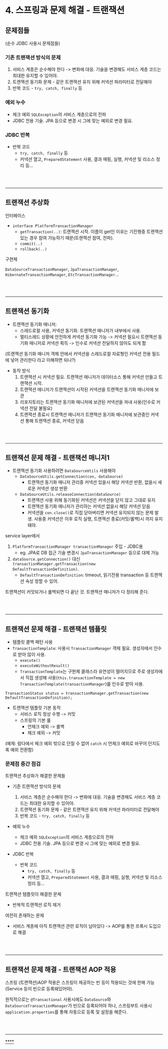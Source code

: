 
# 4. 스프링과 문제 해결 - 트랜잭션

## 문제점들
(순수 JDBC 사용시 문제점들)

### 기존 트랜잭션 방식의 문제
1. 서비스 계층은 순수해야 한다 -> 변화에 대응. 기술을 변경해도 서비스 계층 코드는 최대한 유지할 수 있어야.
2. 트랜잭션 동기화 문제 - 같은 트랜잭션 유지 위해 커넥션 파라미터로 전달해야
3. 반복 코드 - `try, catch, finally` 등

### 예외 누수
- 체크 예외 `SQLException`의 서비스 계층으로의 전파
- JDBC 전용 기술. JPA 등으로 변경 시 그에 맞는 예외로 변경 필요.

### JDBC 반복
- 반복 코드
    - `try, catch, finally` 등
    - 커넥션 열고, `PreparedStatement` 사용, 결과 매핑, 실행, 커넥션 및 리소스 정리 등...


<br></br>

---

## 트랜잭션 추상화

인터페이스
- `interface PlatformTransactionManager`
    - `getTransaction(..)`: 트랜잭션 시작. 이름이 get인 이유는 기진행중 트랜잭션 있는 경우 참여 가능하기 때문(트랜잭션 참여, 전파).
    - `commit(..)`
    - `rollback(..)`

구현체

`DataSourceTransactionManager`, `JpaTransactionManager`, `HibernateTransactionManager`, `EtcTransactionManager`...



<br></br>

---

## 트랜잭션 동기화

- 트랜잭션 동기화 매니저:
    - 스레드로컬 사용, 커넥션 동기화. 트랜잭션 매니저가 내부에서 사용.
    - 멀티스레드 상황에 안전하게 커넥션 동기화 가능 -> 커넥션 필요시 트랜잭션 동기화 매니저로 커넥션 획득 -> 인수로 커넥션 전달하지 않아도 되게 함

(트랜잭션 동기화 매니저 객체 안에서 커넥션을 스레드로컬 자료형인 커넥션 전용 필드에 넣어 관리한다 라고 이해하면 되나?)

- 동작 방식
    1. 트랜잭션 시 커넥션 필요. 트랜잭션 매니저가 데이터소스 통해 커넥션 만들고 트랜잭션 시작.
    2. 트랜잭션 매니저가 트랜잭션이 시작된 커넥션을 트랜잭션 동기화 매니저에 보관
    3. 리포지토리는 트랜잭션 동기화 매니저에 보관된 커넥션을 꺼내 사용(인수로 커넥션 전달 불필요)
    4. 트랜잭션 종료시 트랜잭션 매니저가 트랜잭션 동기화 매니저에 보관중인 커넥션 통해 트랜잭션 종료, 커넥션 닫음


<br></br>

---

## 트랜잭션 문제 해결 - 트랜잭션 매니저1

- 트랜잭션 동기화 사용하려면 `DataSourceUtils` 사용해야
    - `DataSourceUtils.getConnection(con, dataSource)`
        - 트랜잭션 동기화 매니저 관리중 커넥션 있을시 해당 커넥션 반환, 없을시 새로운 커넥션 생성 반환
    - `DataSourceUtils.releaseConnection(dataSource)`
        - 트랜잭션 사용 위해 동기화된 커넥션은 커넥션을 닫지 않고 그대로 유지
        - 트랜잭션 동기화 매니저가 관리하는 커넥션 없을시 해당 커넥션 닫음
        - 커넥션을 `con.close()`로 직접 닫아버리면 커넥션 유지되지 않는 문제 발생. 사용중 커넥션은 이후 로직 실행, 트랜잭션 종료(커밋/롤백)시 까지 유지돼야.

service layer에서

1. `PlatformTransactionManager transactionManager` 주입 - JDBC용
    - eg. JPA로 DB 접근 기술 변경시 `JpaTransactionManager` 등으로 대체 가능
2. `dataSource.getConnection()` 대신 `transactionManager.getTransaction(new DefaultTransactionDefinition)`. 
    - `DefaultTransactionDefinition`: timeout, 읽기전용 transaction 등 트랜잭션 속성 정할 수 있어.

트랜잭션이 커밋되거나 롤백되면 다 끝난 것. 트랜잭션 매니저가 다 정리해 준다.


<br></br>

---

## 트랜잭션 문제 해결 - 트랜잭션 템플릿

- 템플릿 콜백 패턴 사용
- `TransactionTemplate`: 사용시 `TransactionManager` 객체 필요. 생성자에서 인수로 받아 많이 사용.
    - `execute()`
    - `executeWithoutResult()`
    - `TransactionTemplate`는 구현체 클래스라 유연성이 떨어지므로 주로 생성자에서 직접 생성해 사용(`this.transactionTemplate = new TransactionTemplate(transactionManager`)를 인수로 받아 사용. 

`TransactionStatus status = transactionManager.getTransaction(new DefaultTransactionDefinition);`

- 트랜잭션 템플릿 기본 동작
    - 서비스 로직 정상 수행 -> 커밋
    - 스프링의 기본 룰
        - 언체크 예외 -> 롤백
        - 체크 예외 -> 커밋

(예제: 람다에서 체크 예외 밖으로 던질 수 없어 `catch` 시 언체크 예외로 바꾸어 던지도록 예외 전환함)


### 문제점 중간 점검

트랜잭션 추상화가 해결한 문제들

- 기존 트랜잭션 방식의 문제
    1. 서비스 계층은 순수해야 한다 -> 변화에 대응. 기술을 변경해도 서비스 계층 코드는 최대한 유지할 수 있어야.
    2. 트랜잭션 동기화 문제 - 같은 트랜잭션 유지 위해 커넥션 파라미터로 전달해야
    3. 반복 코드 - `try, catch, finally` 등

- 예외 누수
    - 체크 예외 `SQLException`의 서비스 계층으로의 전파
    - JDBC 전용 기술. JPA 등으로 변경 시 그에 맞는 예외로 변경 필요.

- JDBC 반복
    - 반복 코드
        - `try, catch, finally` 등
        - 커넥션 열고, `PreparedStatement` 사용, 결과 매핑, 실행, 커넥션 및 리소스 정리 등...

트랜잭션 템플릿이 해결한 문제
- 반복적 트랜잭션 로직 제거

여전히 존재하는 문제
- 서비스 계층에 아직 트랜잭션 관련 로직이 남아있다 -> AOP를 통한 프록시 도입으로 해결


<br></br>

---

## 트랜잭션 문제 해결 - 트랜잭션 AOP 적용

스프링 (트랜잭션)AOP 적용은 스프링이 제공하는 빈 등이 적용되는 것에 한해 가능(Service 등이 빈으로 등록돼있어야).

원칙적으로는 `@Transactional` 사용시에도 `DataSource`와 `DataSourceTransactionManager`가 빈으로 등록되어야 하나, 스프링부트 사용시 `application.properties`를 통해 자동으로 등록 및 설정을 해준다.








<br></br>

---


<u>****</u>